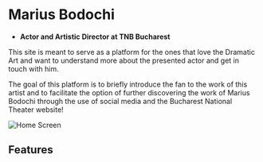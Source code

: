 # Marius Bodochi 
- __Actor and Artistic Director at TNB Bucharest__

This site is meant to serve as a platform for the ones that love the Dramatic Art and want to understand more about the presented actor and get in touch with him.

The goal of this platform is to briefly introduce the fan to the work of this artist and to facilitate the option of further discovering the work of Marius Bodochi through the use of social media and the Bucharest National Theater website! 

![Home Screen](https://github.com/trikalex/pp1-actor-mb/assets/images/readme-pics/homescreen.png)
## Features



